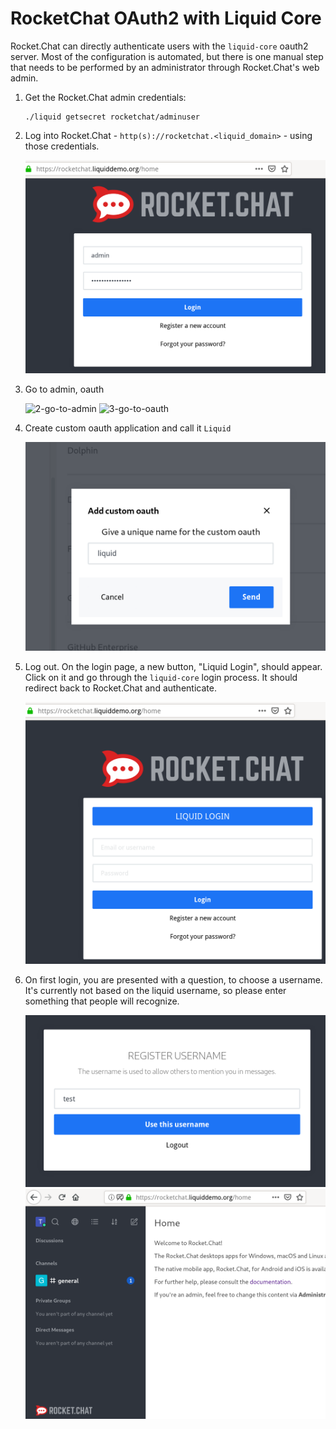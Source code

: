# RocketChat OAuth2 with Liquid Core

Rocket.Chat can directly authenticate users with the `liquid-core` oauth2
server. Most of the configuration is automated, but there is one manual step
that needs to be performed by an administrator through Rocket.Chat's web admin.

1. Get the Rocket.Chat admin credentials:
    ```shell
    ./liquid getsecret rocketchat/adminuser
    ```

2. Log into Rocket.Chat - `http(s)://rocketchat.<liquid_domain>` - using those
   credentials.

   ![1-admin-login](pics/1-admin-login.png)

3. Go to admin, oauth

   ![2-go-to-admin](pics/2-go-to-admin.png)
   ![3-go-to-oauth](pics/3-go-to-oauth.png)

4. Create custom oauth application and call it `Liquid`

   ![4-add-custom-oauth](pics/4-add-custom-oauth.png)

5. Log out. On the login page, a new button, "Liquid Login", should appear.
   Click on it and go through the `liquid-core` login process. It should
   redirect back to Rocket.Chat and authenticate.

   ![5-liquid-login](pics/5-liquid-login.png)

6. On first login, you are presented with a question, to choose a username.
   It's currently not based on the liquid username, so please enter something
   that people will recognize.

   ![6-register-username](pics/6-register-username.png)
   ![7-success](pics/7-success.png)
